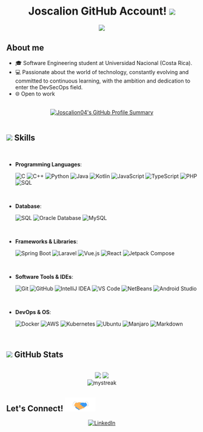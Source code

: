 <h1 align="center"><b>  Joscalion GitHub Account!  </b><img src="https://media.giphy.com/media/hvRJCLFzcasrR4ia7z/giphy.gif" width="35"></h1>
<p align="center">
  <a href="https://github.com/DenverCoder1/readme-typing-svg"><img src="https://readme-typing-svg.herokuapp.com?font=Time+New+Roman&color=cyan&size=25&center=true&vCenter=true&width=600&height=100&lines=Welcome+to+my+GitHub!;++;Im+a+Systems+Engineer;DevOps+Enthusiast"></a>
</p>

## **About me**
- 🎓 Software Engineering student at Universidad Nacional (Costa Rica).
- 💻 Passionate about the world of technology, constantly evolving and committed to continuous learning, with the ambition and dedication to enter the DevSecOps field.
- 🌐 Open to work

<br>

<div align="center">
    <a href="https://github.com/Joscalion04">
        <img src="https://github-profile-summary-cards.vercel.app/api/cards/profile-details?username=Joscalion04&theme=github_dark" alt="Joscalion04's GitHub Profile Summary"/>
    </a>
</div>
<br>


## <img src="https://media2.giphy.com/media/QssGEmpkyEOhBCb7e1/giphy.gif?cid=ecf05e47a0n3gi1bfqntqmob8g9aid1oyj2wr3ds3mg700bl&rid=giphy.gif" width ="25"><b> Skills</b>
<br>

<p align="center">

- **Programming Languages**:
    
    ![C](https://img.shields.io/badge/C%20-%232370ED.svg?style=for-the-badge&logo=c&logoColor=white)
    ![C++](https://img.shields.io/badge/C++%20-%2300599C.svg?style=for-the-badge&logo=c%2B%2B&logoColor=white)
    ![Python](https://img.shields.io/badge/Python%20-%2314354C.svg?style=for-the-badge&logo=python&logoColor=white)
    ![Java](https://img.shields.io/badge/Java-%23ED8B00.svg?style=for-the-badge&logo=java&logoColor=white)
    ![Kotlin](https://img.shields.io/badge/Kotlin-%230095D5.svg?style=for-the-badge&logo=kotlin&logoColor=white)
    ![JavaScript](https://img.shields.io/badge/JavaScript%20-%23F7DF1E.svg?style=for-the-badge&logo=javascript&logoColor=black)
    ![TypeScript](https://img.shields.io/badge/TypeScript-%23007ACC.svg?style=for-the-badge&logo=typescript&logoColor=white)
    ![PHP](https://img.shields.io/badge/PHP-%23777BB4.svg?style=for-the-badge&logo=php&logoColor=white)
    ![SQL](https://img.shields.io/badge/SQL-%2300758F.svg?style=for-the-badge&logo=sql&logoColor=white)

<br>

- **Database**:
    
    ![SQL](https://img.shields.io/badge/SQL-%2300758F.svg?style=for-the-badge&logo=sql&logoColor=white)
    ![Oracle Database](https://img.shields.io/badge/Oracle%20Database-F80000.svg?style=for-the-badge&logo=oracle&logoColor=white)
    ![MySQL](https://img.shields.io/badge/MySQL-4479A1.svg?style=for-the-badge&logo=mysql&logoColor=white)

<br>

- **Frameworks & Libraries**:
  
   ![Spring Boot](https://img.shields.io/badge/Spring%20Boot-%236DB33F.svg?style=for-the-badge&logo=spring-boot&logoColor=white)
   ![Laravel](https://img.shields.io/badge/Laravel-%23FF2D20.svg?style=for-the-badge&logo=laravel&logoColor=white)
   ![Vue.js](https://img.shields.io/badge/Vue.js-%234FC08D.svg?style=for-the-badge&logo=vue.js&logoColor=white)
   ![React](https://img.shields.io/badge/React-%2361DAFB.svg?style=for-the-badge&logo=react&logoColor=black)
   ![Jetpack Compose](https://img.shields.io/badge/Jetpack%20Compose-%2300C853.svg?style=for-the-badge&logo=jetpack-compose&logoColor=white)

<br>   
    
- **Software Tools & IDEs**:

    ![Git](https://img.shields.io/badge/git-%23F05033.svg?style=for-the-badge&logo=git&logoColor=white)
    ![GitHub](https://img.shields.io/badge/github-%23121011.svg?style=for-the-badge&logo=github&logoColor=white)
    ![IntelliJ IDEA](https://img.shields.io/badge/IntelliJ%20IDEA-000000.svg?style=for-the-badge&logo=intellij-idea&logoColor=white)
    ![VS Code](https://img.shields.io/badge/VS%20Code-007ACC.svg?style=for-the-badge&logo=visual-studio-code&logoColor=white)
    ![NetBeans](https://img.shields.io/badge/NetBeans-1B6AC6.svg?style=for-the-badge&logo=apache-netbeans-ide&logoColor=white)
    ![Android Studio](https://img.shields.io/badge/Android%20Studio-3DDC84.svg?style=for-the-badge&logo=android-studio&logoColor=white)

<br>

- **DevOps & OS**:
  
    ![Docker](https://img.shields.io/badge/Docker-2496ED.svg?style=for-the-badge&logo=docker&logoColor=white)
    ![AWS](https://img.shields.io/badge/AWS-%23FF9900.svg?style=for-the-badge&logo=amazon-aws&logoColor=white)
    ![Kubernetes](https://img.shields.io/badge/Kubernetes-326CE5.svg?style=for-the-badge&logo=kubernetes&logoColor=white)
    ![Ubuntu](https://img.shields.io/badge/Ubuntu%20Server-E95420.svg?style=for-the-badge&logo=ubuntu&logoColor=white)
    ![Manjaro](https://img.shields.io/badge/Manjaro-35BF5C.svg?style=for-the-badge&logo=manjaro&logoColor=white)
    ![Markdown](https://img.shields.io/badge/markdown-%23000000.svg?style=for-the-badge&logo=markdown&logoColor=white)

</p>

<br>

## <img src="https://media.giphy.com/media/iY8CRBdQXODJSCERIr/giphy.gif" width="35"><b> GitHub Stats </b>
<br>

<div align="center">
  <img height="180em" src="https://github-readme-stats.vercel.app/api?username=Joscalion04&show_icons=true&theme=tokyonight"/>
  <img height="180em" src="https://github-readme-stats.vercel.app/api/top-langs/?username=Joscalion04&theme=tokyonight&layout=compact"/>
</div>
<div align="center">
  <img src="https://github-readme-streak-stats.herokuapp.com/?user=Joscalion04&theme=tokyonight" alt="mystreak"/>
</div>




## <b>Let's Connect!</b> <img src="https://github.com/0xAbdulKhalid/0xAbdulKhalid/raw/main/assets/mdImages/handshake.gif" width="80">
<p align="center">
<a href="https://linkedin.com/in/joscalion" target="_blank"><img src="https://img.shields.io/badge/linkedin:-Joscalion-%2300acee.svg?color=405DE6&style=for-the-badge&logo=linkedin&logoColor=white" alt="LinkedIn"/></a>
</p>
